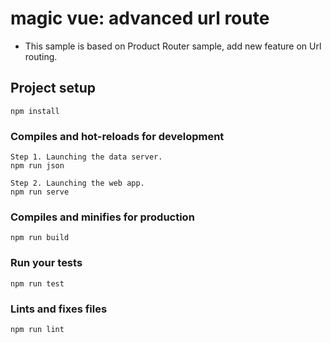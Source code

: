 # magic vue: advanced url route
* This sample is based on Product Router sample, add new feature on Url routing.

## Project setup
```
npm install
```

### Compiles and hot-reloads for development
```
Step 1. Launching the data server.
npm run json
```
```
Step 2. Launching the web app.
npm run serve
```

### Compiles and minifies for production
```
npm run build
```

### Run your tests
```
npm run test
```

### Lints and fixes files
```
npm run lint
```
